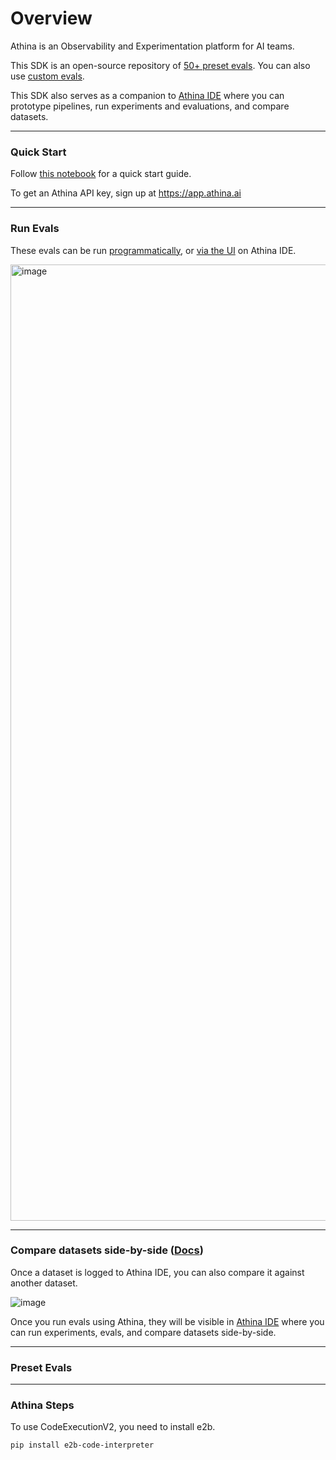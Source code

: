 # Overview

Athina is an Observability and Experimentation platform for AI teams.

This SDK is an open-source repository of [50+ preset evals](https://docs.athina.ai/evals/preset-evals/overview). You can also use [custom evals](https://docs.athina.ai/evals/custom-evals/overview).

This SDK also serves as a companion to [Athina IDE](https://athina.ai/develop) where you can prototype pipelines, run experiments and evaluations, and compare datasets.

---

### Quick Start
Follow [this notebook](https://github.com/athina-ai/athina-evals/blob/main/examples/run_eval_suite.ipynb) for a quick start guide.

To get an Athina API key, sign up at https://app.athina.ai

---

### Run Evals

These evals can be run [programmatically](https://athina.ai/videos/run-evals-programmatically.mp4), or [via the UI](https://docs.athina.ai/ide/run-eval) on Athina IDE.

<img width="1530" alt="image" src="https://github.com/athina-ai/athina-evals/assets/7515552/98494736-31b6-458f-bd0a-a5b2cbca9d70">

---

### Compare datasets side-by-side ([Docs](https://docs.athina.ai/ide/compare-datasets))

Once a dataset is logged to Athina IDE, you can also compare it against another dataset.

![image](https://github.com/athina-ai/athina-evals/assets/7515552/90640acc-495e-45e0-b590-d6ddee8c5727)


Once you run evals using Athina, they will be visible in [Athina IDE](https://athina.ai/develop) where you can run experiments, evals, and compare datasets side-by-side.

---

### Preset Evals



---

### Athina Steps

To use CodeExecutionV2, you need to install e2b.

```bash
pip install e2b-code-interpreter
```
